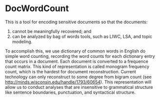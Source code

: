 # DocWordCount
This is a tool for encoding sensitive documents so that the documents:
1) cannot be meaningfully recovered; and 
2) can be analyzed by bag of words tools, such as LIWC, LSA, and topic modeling.

To accomplish this, we use dictionary of common words in English do simple word counting,
recording the word counts for each dictionary entry that occurs in a document. 
Each document is converted to a frequence count matrix. 
This kind of representation is called monogram frequency count, 
which is the hardest for document reconstruction. 
Current technology can only reconstruct to some degree from bigram count 
(see http://minds.wisconsin.edu/handle/1793/60654). 
This representation will allow us to conduct analyses 
that are insensitive to grammatical structure like 
sentence boundaries, punctuation, and syntactical structure. 
  
